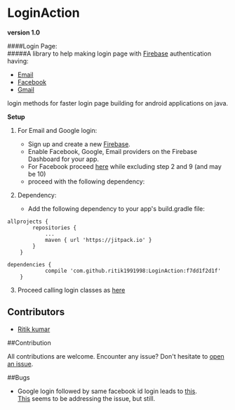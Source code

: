 # LoginAction

**version 1.0**

####Login Page:  
#####A library to help making login page with [Firebase](https://firebase.google.com/docs/auth/) authentication having:
 * [Email](https://firebase.google.com/docs/auth/android/password-auth)
 * [Facebook](https://firebase.google.com/docs/auth/android/facebook-login)
 * [Gmail](https://firebase.google.com/docs/auth/android/google-signin)
 
 login methods for faster login page building for android applications on java.


**Setup**

1. For Email and Google login:
    * Sign up and create a new [Firebase](https://console.firebase.google.com/u/0/).
    * Enable Facebook, Google, Email providers on the Firebase Dashboard for your app.
    * For Facebook proceed [here](https://developers.facebook.com/docs/facebook-login/android) while excluding step 2 and 9 (and may be 10)
    * proceed with the following dependency:
    
2. Dependency:
    * Add the following dependency to your app's build.gradle file:


```
allprojects {
		repositories {
			...
			maven { url 'https://jitpack.io' }
		}
	}

```
```
dependencies {
	        compile 'com.github.ritik1991998:LoginAction:f7dd1f2d1f'
	}
```

3. Proceed calling login classes as [here](https://github.com/ritik1991998/LoginAction/blob/master/app/src/main/java/com/example/android/loginaction/LoginActivity.java)


## Contributors
   
   - [Ritik kumar](https://github.com/ritik1991998)
   
##Contribution

   All contributions are welcome. Encounter any issue? Don't hesitate to [open an issue](https://github.com/ritik1991998/LoginAction/issues).

##Bugs

 * Google login followed by same facebook id login leads to [this](https://i.stack.imgur.com/DDuxC.png).  
  [This](https://firebase.google.com/docs/auth/android/account-linking) seems to be addressing the issue, but still.